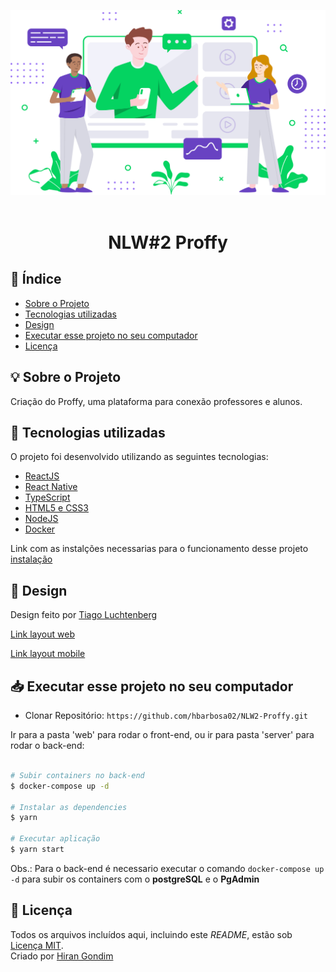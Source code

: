 <p align="center">
  <img src="./extra/images/landing.svg"/>
  <br><br>
</p>

<h1 align="center">NLW#2 Proffy</h1>

## 📑 Índice

- [Sobre o Projeto](#-sobre-o-projeto)
- [Tecnologias utilizadas](#-tecnologias-utilizadas)
- [Design](#-design)
- [Executar esse projeto no seu computador](#Executar-esse-projeto-no-seu-computador)
- [Licença](#-licença)

## 💡 Sobre o Projeto

Criação do Proffy, uma plataforma para conexão professores e alunos.

## 🚀 Tecnologias utilizadas

O projeto foi desenvolvido utilizando as seguintes tecnologias:

- [ReactJS](https://pt-br.reactjs.org/)
- [React Native](https://reactnative.dev/)
- [TypeScript](https://www.typescriptlang.org/)
- [HTML5 e CSS3]()
- [NodeJS](https://nodejs.org/en/)
- [Docker](https://www.docker.com/)

Link com as instalções necessarias para o funcionamento desse projeto [instalação](https://www.notion.so/Instala-o-3d8bc65b8a0f48249bf3037156eb0a15)

## 🎨 Design

Design feito por [Tiago Luchtenberg](https://www.instagram.com/tiagoluchtenberg/)

[Link layout web](https://www.figma.com/file/GHGS126t7WYjnPZdRKChJF/Proffy-Web)

[Link layout mobile](https://www.figma.com/file/e33KvgUpFdunXxJjHnK7CG/Proffy-Mobile)

## 📥 Executar esse projeto no seu computador

- Clonar Repositório: `https://github.com/hbarbosa02/NLW2-Proffy.git`

Ir para a pasta 'web' para rodar o front-end, ou ir para pasta 'server' para rodar o back-end:

```bash

# Subir containers no back-end
$ docker-compose up -d

# Instalar as dependencies
$ yarn

# Executar aplicação
$ yarn start

```

Obs.: Para o back-end é necessario executar o comando `docker-compose up -d` para subir os containers com o **postgreSQL** e o **PgAdmin**

## 📕 Licença

Todos os arquivos incluídos aqui, incluindo este _README_, estão sob [Licença MIT](./LICENSE).<br>
Criado por [Hiran Gondim](https://github.com/hbarbosa02)
